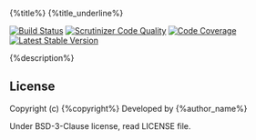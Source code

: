 {%title%}
{%title_underline%}

[![Build Status](https://travis-ci.org/{%repository_name%}.png?branch=master)](https://travis-ci.org/{%repository_name%})
[![Scrutinizer Code Quality](https://scrutinizer-ci.com/g/{%repository_name%}/badges/quality-score.png)](https://scrutinizer-ci.com/g/{%repository_name%}/)
[![Code Coverage](https://scrutinizer-ci.com/g/{%repository_name%}/badges/coverage.png)](https://scrutinizer-ci.com/g/{%repository_name%}/)
[![Latest Stable Version](https://poser.pugx.org/{%repository_name%}/v/stable.png)](https://packagist.org/packages/{%repository_name%})

{%description%}

## License

Copyright (c) {%copyright%} Developed by {%author_name%}

Under BSD-3-Clause license, read LICENSE file.
